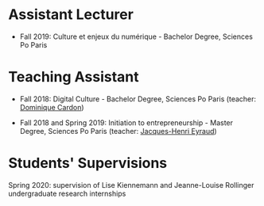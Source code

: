 # Assistant Lecturer

* Fall 2019: Culture et enjeux du numérique - Bachelor Degree, Sciences Po Paris

# Teaching Assistant

* Fall 2018: Digital Culture - Bachelor Degree, Sciences Po Paris (teacher: [Dominique Cardon](https://medialab.sciencespo.fr/equipe/dominique-cardon/))

* Fall 2018 and Spring 2019:  Initiation to entrepreneurship - Master Degree, Sciences Po Paris (teacher: [Jacques-Henri Eyraud](https://fr.wikipedia.org/wiki/Jacques-Henri_Eyraud))

# Students' Supervisions

Spring 2020: supervision of Lise Kiennemann and Jeanne-Louise Rollinger undergraduate research internships
